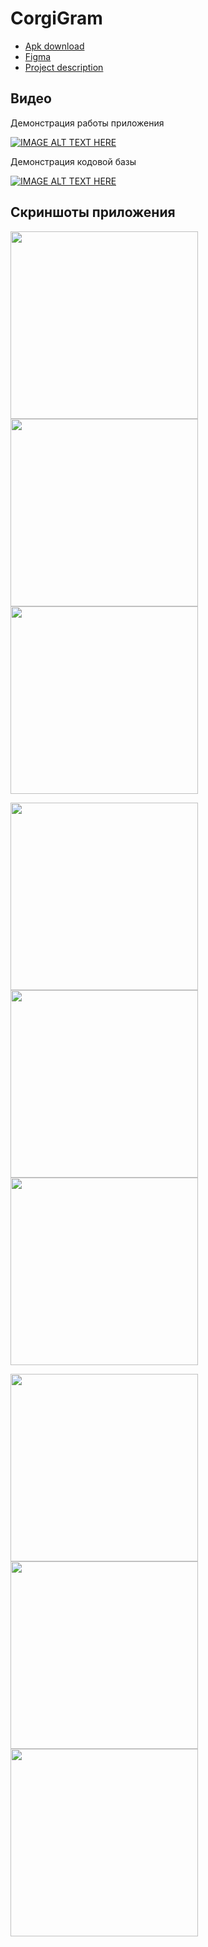 # CorgiGram
* [Apk download](https://drive.google.com/file/d/1m6FXXDkZNpCu1dcHaWW3tW0JIMX30b_8/view?usp=sharing)
* [Figma](https://www.figma.com/file/pxGt1wmaDiOb6d6lVogfcL/CorgiGram?node-id=0%3A1)
* [Project description](https://docs.google.com/document/d/1UU77Yh_ths_IOo_140wtJ457QE2lhZ430FDd5fjSm5o/edit?usp=sharing)

## Видео

Демонстрация работы приложения

[![IMAGE ALT TEXT HERE](https://img.youtube.com/vi/jyMsmeKMWss/0.jpg)](https://www.youtube.com/watch?v=jyMsmeKMWss)

Демонстрация кодовой базы

[![IMAGE ALT TEXT HERE](https://img.youtube.com/vi/ZXdXhyfsPeA/0.jpg)](https://www.youtube.com/watch?v=ZXdXhyfsPeA)

## Скриншоты приложения

<img src="https://user-images.githubusercontent.com/22119456/120373831-7e958f80-c321-11eb-8a51-b6478f9a9bc9.png" width="300"> <img src="https://user-images.githubusercontent.com/22119456/120373836-7fc6bc80-c321-11eb-8519-30c71097eced.png" width="300"> <img src="https://user-images.githubusercontent.com/22119456/120373838-805f5300-c321-11eb-865f-113aa2dd141e.png" width="300">

<img src="https://user-images.githubusercontent.com/22119456/120373839-81908000-c321-11eb-956b-c15a1babb6fa.png" width="300"> <img src="https://user-images.githubusercontent.com/22119456/120373842-81908000-c321-11eb-91d4-697829af6b28.png" width="300"> <img src="https://user-images.githubusercontent.com/22119456/120373844-82291680-c321-11eb-901c-032a51c12d08.png" width="300">

<img src="https://user-images.githubusercontent.com/22119456/120373845-82c1ad00-c321-11eb-84b8-ddedc97b15de.png" width="300"> <img src="https://user-images.githubusercontent.com/22119456/120373847-835a4380-c321-11eb-9c94-59503a4ead95.png" width="300"> <img src="https://user-images.githubusercontent.com/22119456/120373850-83f2da00-c321-11eb-94db-75e2721987d7.png" width="300">
